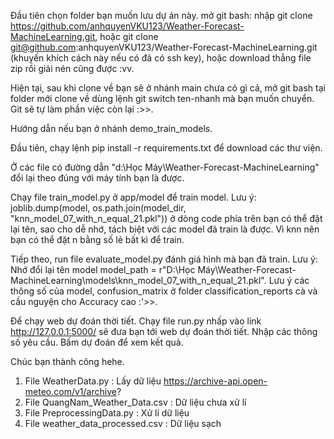 Đầu tiên chọn folder bạn muốn lưu dự án này.
mở git bash: nhập git clone https://github.com/anhquyenVKU123/Weather-Forecast-MachineLearning.git,
hoặc git clone git@github.com:anhquyenVKU123/Weather-Forecast-MachineLearning.git (khuyến khích cách này nếu có đã có ssh key),
hoặc download thẳng file zip rồi giải nén cũng được :vv.

Hiện tại, sau khi clone về bạn sẽ ở nhánh main chưa có gì cả, mở git bash tại folder mới clone về
dùng lệnh git switch ten-nhanh mà bạn muốn chuyển. Git sẽ tự làm phần việc còn lại :>>.

Hướng dẫn nếu bạn ở nhánh demo_train_models.

Đầu tiên, chạy lệnh pip install -r requirements.txt để download các thư viện.

Ở các file có đường dẫn "d:\Học Máy\Weather-Forecast-MachineLearning" đổi lại theo đúng với 
máy tính bạn là được.

Chạy file train_model.py ở app/model để train model.
Lưu ý: joblib.dump(model, os.path.join(model_dir, "knn_model_07_with_n_equal_21.pkl")) 
ở dòng code phía trên bạn có thể đặt lại tên, sao cho dễ nhớ, tách biệt với các model đã train là được.
Vì knn nên bạn có thể đặt n bằng số lẻ bất kì để train.

Tiếp theo, run file evaluate_model.py đánh giá hình mà bạn đã train.
Lưu ý:
Nhớ đổi lại tên model model_path = r"D:\Học Máy\Weather-Forecast-MachineLearning\models\knn_model_07_with_n_equal_21.pkl".
Lưu ý các thông số của model, confusion_matrix ở folder classification_reports cà và cầu nguyện cho Accuracy cao :'>>.

Để chạy web dự đoán thời tiết.
Chạy file run.py nhấp vào link http://127.0.0.1:5000/ sẽ đưa bạn tới web dự đoán thời tiết.
Nhập các thông số yêu cầu. 
Bấm dự đoán để xem kết quả.

Chúc bạn thành công hehe.

1. File WeatherData.py : Lấy dữ liệu https://archive-api.open-meteo.com/v1/archive?
2. File QuangNam_Weather_Data.csv : Dữ liệu chưa xử lí
3. File PreprocessingData.py : Xử lí dữ liệu
4. File weather_data_processed.csv : Dữ liệu sạch
